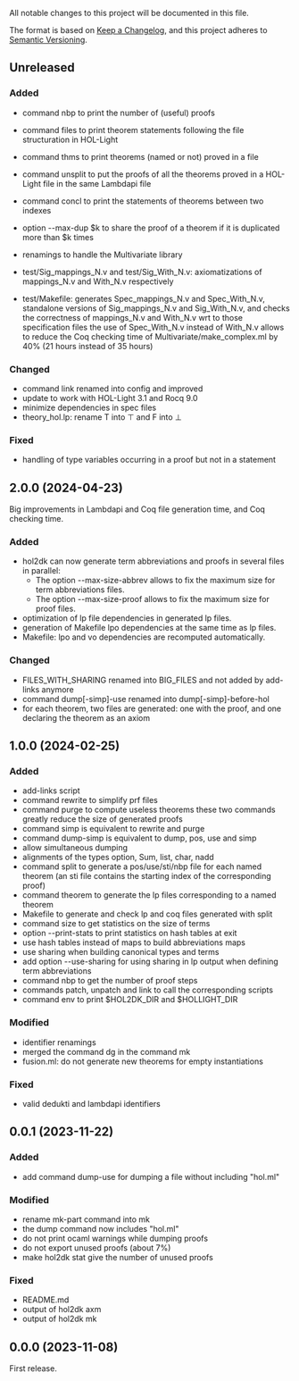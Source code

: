 All notable changes to this project will be documented in this file.

The format is based on [Keep a Changelog](https://keepachangelog.com/),
and this project adheres to [Semantic Versioning](https://semver.org/).

## Unreleased

### Added

- command nbp to print the number of (useful) proofs
- command files to print theorem statements following the file structuration in HOL-Light
- command thms to print theorems (named or not) proved in a file
- command unsplit to put the proofs of all the theorems proved in a HOL-Light file in the same Lambdapi file
- command concl to print the statements of theorems between two indexes
- option --max-dup $k to share the proof of a theorem if it is duplicated more than $k times
- renamings to handle the Multivariate library
- test/Sig_mappings_N.v and test/Sig_With_N.v: axiomatizations of mappings_N.v and With_N.v respectively

- test/Makefile: generates Spec_mappings_N.v and Spec_With_N.v, standalone versions of Sig_mappings_N.v and Sig_With_N.v, and checks the correctness of mappings_N.v and With_N.v wrt to those specification files
  the use of Spec_With_N.v instead of With_N.v allows to reduce the Coq checking time of Multivariate/make_complex.ml by 40% (21 hours instead of 35 hours)

### Changed

- command link renamed into config and improved
- update to work with HOL-Light 3.1 and Rocq 9.0
- minimize dependencies in spec files
- theory_hol.lp: rename T into ⊤ and F into ⊥

### Fixed

- handling of type variables occurring in a proof but not in a statement

## 2.0.0 (2024-04-23)

Big improvements in Lambdapi and Coq file generation time, and Coq checking time.

### Added

- hol2dk can now generate term abbreviations and proofs in several files
in parallel:
  * The option --max-size-abbrev allows to fix the maximum size for term abbreviations files.
  * The option --max-size-proof allows to fix the maximum size for proof files.
- optimization of lp file dependencies in generated lp files.
- generation of Makefile lpo dependencies at the same time as lp files.
- Makefile: lpo and vo dependencies are recomputed automatically.

### Changed

- FILES_WITH_SHARING renamed into BIG_FILES and not added by add-links anymore
- command dump[-simp]-use renamed into dump[-simp]-before-hol
- for each theorem, two files are generated: one with the proof, and one declaring the theorem as an axiom

## 1.0.0 (2024-02-25)

### Added

- add-links script
- command rewrite to simplify prf files
- command purge to compute useless theorems
  these two commands greatly reduce the size of generated proofs
- command simp is equivalent to rewrite and purge
- command dump-simp is equivalent to dump, pos, use and simp
- allow simultaneous dumping
- alignments of the types option, Sum, list, char, nadd
- command split to generate a pos/use/sti/nbp file for each named theorem
  (an sti file contains the starting index of the corresponding proof)
- command theorem to generate the lp files corresponding to a named theorem
- Makefile to generate and check lp and coq files generated with split
- command size to get statistics on the size of terms
- option --print-stats to print statistics on hash tables at exit
- use hash tables instead of maps to build abbreviations maps
- use sharing when building canonical types and terms
- add option --use-sharing for using sharing in lp output when defining term abbreviations
- command nbp to get the number of proof steps
- commands patch, unpatch and link to call the corresponding scripts
- command env to print $HOL2DK_DIR and $HOLLIGHT_DIR

### Modified

- identifier renamings
- merged the command dg in the command mk
- fusion.ml: do not generate new theorems for empty instantiations

### Fixed

- valid dedukti and lambdapi identifiers

## 0.0.1 (2023-11-22)

### Added

- add command dump-use for dumping a file without including "hol.ml"

### Modified

- rename mk-part command into mk
- the dump command now includes "hol.ml"
- do not print ocaml warnings while dumping proofs
- do not export unused proofs (about 7%)
- make hol2dk stat give the number of unused proofs

### Fixed

- README.md
- output of hol2dk axm
- output of hol2dk mk

## 0.0.0 (2023-11-08)

First release.
